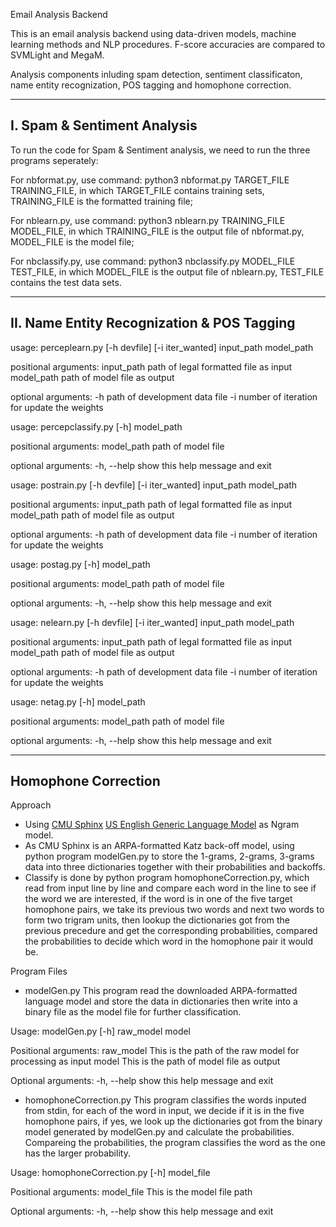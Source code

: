 Email Analysis Backend

This is an email analysis backend using data-driven models, machine learning methods and NLP procedures. F-score accuracies are compared to SVMLight and MegaM.

Analysis components inluding spam detection, sentiment classificaton, name entity recognization, POS tagging and homophone correction.

---------------------------------
I. Spam & Sentiment Analysis
---------------------------------
To run the code for Spam & Sentiment analysis, we need to run the three programs seperately:

For nbformat.py, use command: python3 nbformat.py TARGET_FILE TRAINING_FILE,
in which TARGET_FILE contains training sets, TRAINING_FILE is the formatted training file;

For nblearn.py, use command: python3 nblearn.py TRAINING_FILE MODEL_FILE,
in which TRAINING_FILE is the output file of nbformat.py, MODEL_FILE is the model file;

For nbclassify.py, use command: python3 nbclassify.py MODEL_FILE TEST_FILE,
in which MODEL_FILE is the output file of nblearn.py, TEST_FILE contains the test data sets.


-----------------------------------------------
II. Name Entity Recognization & POS Tagging
-----------------------------------------------
usage: perceplearn.py [-h devfile] [-i iter_wanted] input_path model_path

   positional arguments:
     input_path  path of legal formatted file as input
     model_path  path of model file as output
  
   optional arguments:
     -h  path of development data file
     -i  number of iteration for update the weights
     
usage: percepclassify.py [-h] model_path

   positional arguments:
     model_path  path of model file

   optional arguments:
     -h, --help  show this help message and exit

usage: postrain.py [-h devfile] [-i iter_wanted] input_path model_path

   positional arguments:
     input_path  path of legal formatted file as input
     model_path  path of model file as output
  
   optional arguments:
     -h  path of development data file
     -i  number of iteration for update the weights
  
usage: postag.py [-h] model_path

   positional arguments:
     model_path  path of model file
  
   optional arguments:
     -h, --help  show this help message and exit

usage: nelearn.py [-h devfile] [-i iter_wanted] input_path model_path

   positional arguments:
     input_path  path of legal formatted file as input
     model_path  path of model file as output
  
   optional arguments:
     -h  path of development data file
     -i  number of iteration for update the weights
  
usage: netag.py [-h] model_path

   positional arguments:
     model_path  path of model file

   optional arguments:
     -h, --help  show this help message and exit


------------------------
Homophone Correction
------------------------
Approach

  - Using [CMU Sphinx](http://cmusphinx.sourceforge.net/wiki/download) [US English Generic Language Model](http://sourceforge.net/projects/cmusphinx/files/Acoustic%20and%20Language%20Models/) as Ngram model.
  - As CMU Sphinx is an ARPA-formatted Katz back-off model, using python program modelGen.py to store the 1-grams, 2-grams, 3-grams data into three dictionaries together with their probabilities and backoffs.
  - Classify is done by python program homophoneCorrection.py, which read from input line by line and compare each word in the line to see if the word we are interested, if the word is in one of the five target homophone pairs, we take its previous two words and next two words to form two trigram units, then lookup the dictionaries got from the previous precedure and get the corresponding probabilities, compared the probabilities to decide which word in the homophone pair it would be.

Program Files
  - modelGen.py This program read the downloaded ARPA-formatted language model and store the data in dictionaries then write into a binary file as the model file for further classification.

Usage: modelGen.py [-h] raw_model model

  Positional arguments: 
    raw_model   This is the path of the raw model for processing as input
    model       This is the path of model file as output

  Optional arguments:
    -h, --help  show this help message and exit

  - homophoneCorrection.py This program classifies the words inputed from stdin, for each of the word in input, we decide if it is in the five homophone pairs, if yes, we look up the dictionaries got from the binary model generated by modelGen.py and calculate the probabilities. Compareing the probabilities, the program classifies the word as the one has the larger probability.

Usage: homophoneCorrection.py [-h] model_file

  Positional arguments:
    model_file  This is the model file path

  Optional arguments:
    -h, --help  show this help message and exit

